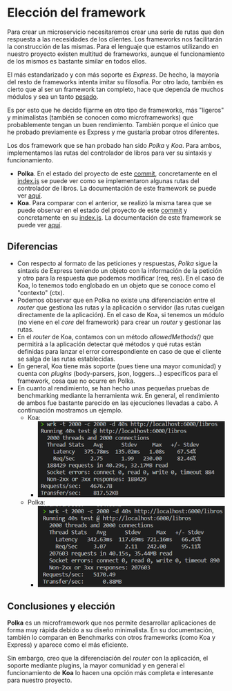 
# Elección del framework
Para crear un microservicio necesitaremos crear una serie de rutas que den respuesta a las necesidades de los clientes. Los frameworks nos facilitarán la construcción de las mismas. Para el lenguaje que estamos utilizando en nuestro proyecto existen multitud de frameworks, aunque el funcionamiento de los mismos es bastante similar en todos ellos.

El más estandarizado y con más soporte es *Express*. De hecho, la mayoría del resto de frameworks intenta imitar su filosofía. Por otro lado, también es cierto que al ser un framework tan completo, hace que dependa de muchos módulos y sea un tanto [pesado](https://medium.com/sharenowtech/there-are-expressjs-alternatives-590d14c58c1c). 

Es por esto que he decido fijarme en otro tipo de frameworks, más "ligeros" y minimalistas (también se conocen como microframeworks) que probablemente tengan un buen rendimiento. También porque el único que he probado previamente es Express y me gustaría probar otros diferentes.

Los dos framework que se han probado han sido *Polka* y *Koa*. Para ambos, implementamos las rutas del controlador de libros para ver su sintaxis y funcionamiento.

- **Polka**. En el estado del proyecto de este [commit](https://github.com/fer227/BLIOTEC/tree/05d79c0652b408a1eb72e96afd119b334f667e1b), concretamente en el [index.js](https://github.com/fer227/BLIOTEC/blob/05d79c0652b408a1eb72e96afd119b334f667e1b/index.js) se puede ver como se implementaron algunas rutas del controlador de libros. La documentación de este framework se puede ver [aquí](https://github.com/lukeed/polka).
- **Koa**. Para comparar con el anterior, se realizó la misma tarea que se puede observar en el estado del proyecto de este [commit](https://github.com/fer227/BLIOTEC/tree/bda29334409e7eda90bba459f77e780ccabe69e9) y concretamente en su [index.js](https://github.com/fer227/BLIOTEC/blob/bda29334409e7eda90bba459f77e780ccabe69e9/index.js). La documentación de este framework se puede ver [aquí](https://github.com/koajs/koa).

## Diferencias
- Con respecto al formato de las peticiones y respuestas, *Polka* sigue la sintaxis de Express teniendo un objeto con la información de la petición y otro para la respuesta que podemos modificar (req, res). En el caso de Koa, lo tenemos todo englobado en un objeto que se conoce como el "contexto" (ctx).
- Podemos observar que en Polka no existe una diferenciación entre el *router* que gestiona las rutas y la aplicación o servidor (las rutas cuelgan directamente de la aplicación). En el caso de Koa, si tenemos un módulo (no viene en el *core* del framework) para crear un *router* y gestionar las rutas.
- En el *router* de Koa, contamos con un método *allowedMethods()* que permitirá a la aplicación detectar qué métodos y qué rutas están definidas para lanzar el error correspondiente en caso de que el cliente se salga de las rutas establecidas.
- En general, Koa tiene más soporte (pues tiene una mayor comunidad) y cuenta con *plugins* (body-parsers, json, loggers...) específicos para el framework, cosa que no ocurre en Polka.
- En cuanto al rendimiento, se han hecho unas pequeñas pruebas de benchmarking mediante la herramienta *wrk*. En general, el rendimiento de ambos fue bastante parecido en las ejecuciones llevadas a cabo. A continuación mostramos un ejemplo.
    - Koa:
        - ![koa](./benchmark/koa_wrk.png)
    - Polka:
        - ![polka](./benchmark/polka_wrk.png)

## Conclusiones y elección
**Polka** es un microframework que nos permite desarrollar aplicaciones de forma muy rápida debido a su diseño minimalista. En su documentación, también lo comparan en Benchmarks con otros frameworks (como Koa y Express) y aparece como el más eficiente.

Sin embargo, creo que la diferenciación del *router* con la aplicación, el soporte mediante plugins, la mayor comunidad y en general el funcionamiento de **Koa** lo hacen una opción más completa e interesante para nuestro proyecto.

